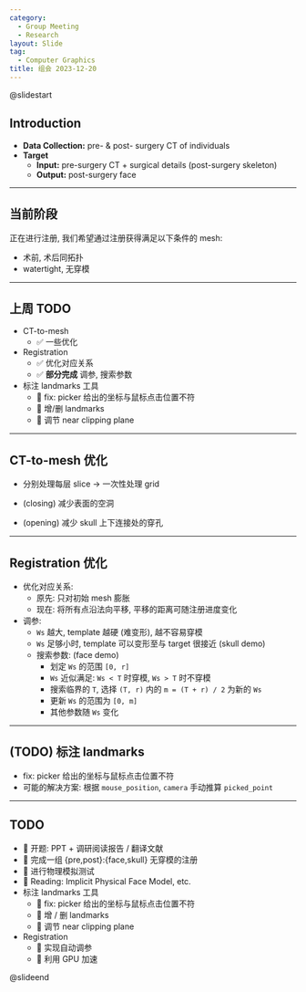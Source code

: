 ```yaml
---
category:
  - Group Meeting
  - Research
layout: Slide
tag:
  - Computer Graphics
title: 组会 2023-12-20
---
```


@slidestart

## Introduction

- **Data Collection:** pre- & post- surgery CT of individuals
- **Target**
  - **Input:** pre-surgery CT + surgical details (post-surgery skeleton)
  - **Output:** post-surgery face

---

## 当前阶段

正在进行注册, 我们希望通过注册获得满足以下条件的 mesh:

- 术前, 术后同拓扑
- watertight, 无穿模

---

## 上周 TODO

- CT-to-mesh
  - ✅ 一些优化
- Registration
  - ✅ 优化对应关系
  - ✅ **部分完成** 调参, 搜索参数
- 标注 landmarks 工具
  - 🔳 fix: picker 给出的坐标与鼠标点击位置不符
  - 🔳 增/删 landmarks
  - 🔳 调节 near clipping plane

---

## CT-to-mesh 优化

- 分别处理每层 slice -> 一次性处理 grid

- (closing) 减少表面的空洞
- (opening) 减少 skull 上下连接处的穿孔

---

## Registration 优化

- 优化对应关系:
  - 原先: 只对初始 mesh 膨胀
  - 现在: 将所有点沿法向平移, 平移的距离可随注册进度变化
- 调参:
  - `Ws` 越大, template 越硬 (难变形), 越不容易穿模
  - `Ws` 足够小时, template 可以变形至与 target 很接近 (skull demo)
  - 搜索参数: (face demo)
    - 划定 `Ws` 的范围 `[0, r]`
    - `Ws` 近似满足: `Ws < T` 时穿模, `Ws > T` 时不穿模
    - 搜索临界的 `T`, 选择 `(T, r)` 内的 `m = (T + r) / 2` 为新的 `Ws`
    - 更新 `Ws` 的范围为 `[0, m]`
    - 其他参数随 `Ws` 变化

---

## (TODO) 标注 landmarks

- fix: picker 给出的坐标与鼠标点击位置不符
- 可能的解决方案: 根据 `mouse_position`, `camera` 手动推算 `picked_point`

---

## TODO

- 🔳 开题: PPT + 调研阅读报告 / 翻译文献
- 🔳 完成一组 {pre,post}:{face,skull} 无穿模的注册
- 🔳 进行物理模拟测试
- 🔳 Reading: Implicit Physical Face Model, etc.
- 标注 landmarks 工具
  - 🔳 fix: picker 给出的坐标与鼠标点击位置不符
  - 🔳 增 / 删 landmarks
  - 🔳 调节 near clipping plane
- Registration
  - 🔳 实现自动调参
  - 🔳 利用 GPU 加速

@slideend
